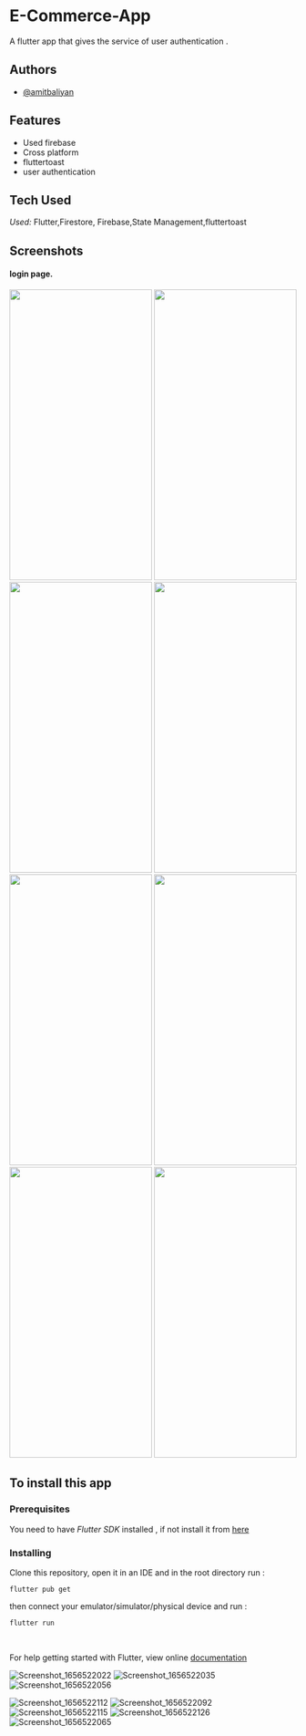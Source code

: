 # E-Commerce-App

A flutter app that gives the service of user authentication .


<!-- <img src="https://i.pinimg.com/originals/ae/2e/56/ae2e5651b74a00d5d31b8c6453fa3ebb.png" alt="alt text" title="image Title"  height="450" /> -->


## Authors

- [@amitbaliyan](https://github.com/Amit00077)


## Features

- Used firebase
- Cross platform
- fluttertoast
- user authentication
 
## Tech Used

*Used:* Flutter,Firestore, Firebase,State Management,fluttertoast

## Screenshots
#### login page.
<img src= ' https://user-images.githubusercontent.com/72244208/176692620-2acedd79-0454-4a25-b373-ba1b72226f15.png' width='250' height='510'/> <img src= 'https://user-images.githubusercontent.com/72244208/176692643-14fbd7de-98e0-4271-9991-98a834060bc6.png ' width='250' height='510'/> <img src= 'https://user-images.githubusercontent.com/72244208/176692652-562b1e52-5558-4490-8de0-cf426fc96964.png ' width='250' height='510'/> <img src= 'https://user-images.githubusercontent.com/72244208/176692675-662ef0a4-a177-4d1b-9841-6bbef2861b9a.png ' width='250' height='510'/> <img src= ' https://user-images.githubusercontent.com/72244208/176692695-c9228a99-c73f-46c8-886a-7377e2b4f261.png ' width='250' height='510'/>
<img src=' https://user-images.githubusercontent.com/72244208/176692712-3caff191-f19f-4a7d-a0f9-af54acfbb2e9.png' width='250' height='510'/> <img src='https://user-images.githubusercontent.com/72244208/176692725-6925e878-685c-44e8-8981-3cc3daf8dd2f.png ' width='250' height='510'/>  <img src= 'https://user-images.githubusercontent.com/72244208/176692741-3bac5545-d44e-4ed3-b686-7aa5e0407e05.png ' width='250' height='510'/>  
 
  

## To install this app

### Prerequisites

You need to have *Flutter SDK* installed , if not install it from [here](https://flutter.dev/docs/get-started/install)

### Installing

Clone this repository, open it in an IDE and in the root directory run :

`flutter pub get`

then connect your emulator/simulator/physical device and run :

`flutter run`

<br>


For help getting started with Flutter, view online [documentation](https://flutter.dev/docs)
 
 ![Screenshot_1656522022](https://user-images.githubusercontent.com/72244208/176692620-2acedd79-0454-4a25-b373-ba1b72226f15.png)
![Screenshot_1656522035](https://user-images.githubusercontent.com/72244208/176692643-14fbd7de-98e0-4271-9991-98a834060bc6.png)
![Screenshot_1656522056](https://user-images.githubusercontent.com/72244208/176692652-562b1e52-5558-4490-8de0-cf426fc96964.png)

![Screenshot_1656522112](https://user-images.githubusercontent.com/72244208/176692675-662ef0a4-a177-4d1b-9841-6bbef2861b9a.png)
![Screenshot_1656522092](https://user-images.githubusercontent.com/72244208/176692695-c9228a99-c73f-46c8-886a-7377e2b4f261.png)
![Screenshot_1656522115](https://user-images.githubusercontent.com/72244208/176692712-3caff191-f19f-4a7d-a0f9-af54acfbb2e9.png)
![Screenshot_1656522126](https://user-images.githubusercontent.com/72244208/176692725-6925e878-685c-44e8-8981-3cc3daf8dd2f.png)
![Screenshot_1656522065](https://user-images.githubusercontent.com/72244208/176692741-3bac5545-d44e-4ed3-b686-7aa5e0407e05.png)
